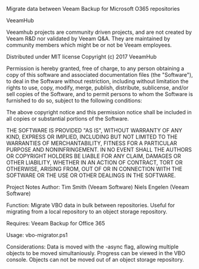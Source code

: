Migrate data between Veeam Backup for Microsoft O365 repositories

VeeamHub

Veeamhub projects are community driven projects, and are not created by Veeam R&D nor validated by Veeam Q&A. They are maintained by community members which might be or not be Veeam employees.

Distributed under MIT license
Copyright (c) 2017 VeeamHub

Permission is hereby granted, free of charge, to any person obtaining a copy of this software and associated documentation files (the "Software"), to deal in the Software without restriction, including without limitation the rights to use, copy, modify, merge, publish, distribute, sublicense, and/or sell copies of the Software, and to permit persons to whom the Software is furnished to do so, subject to the following conditions:

The above copyright notice and this permission notice shall be included in all copies or substantial portions of the Software.

THE SOFTWARE IS PROVIDED "AS IS", WITHOUT WARRANTY OF ANY KIND, EXPRESS OR IMPLIED, INCLUDING BUT NOT LIMITED TO THE WARRANTIES OF MERCHANTABILITY, FITNESS FOR A PARTICULAR PURPOSE AND NONINFRINGEMENT. IN NO EVENT SHALL THE AUTHORS OR COPYRIGHT HOLDERS BE LIABLE FOR ANY CLAIM, DAMAGES OR OTHER LIABILITY, WHETHER IN AN ACTION OF CONTRACT, TORT OR OTHERWISE, ARISING FROM, OUT OF OR IN CONNECTION WITH THE SOFTWARE OR THE USE OR OTHER DEALINGS IN THE SOFTWARE.

Project Notes
Author: Tim Smith (Veeam Software)
        Niels Engelen (Veeam Software)

Function: Migrate VBO data in bulk between repositories. Useful for migrating from a local repository to an object storage repository.

Requires: Veeam Backup for Office 365

Usage: vbo-migrator.ps1

Considerations: Data is moved with the -async flag, allowing multiple objects to be moved simultaniously.  Progress can be viewed in the VBO console.  Objects can not be moved out of an object storage repository.
